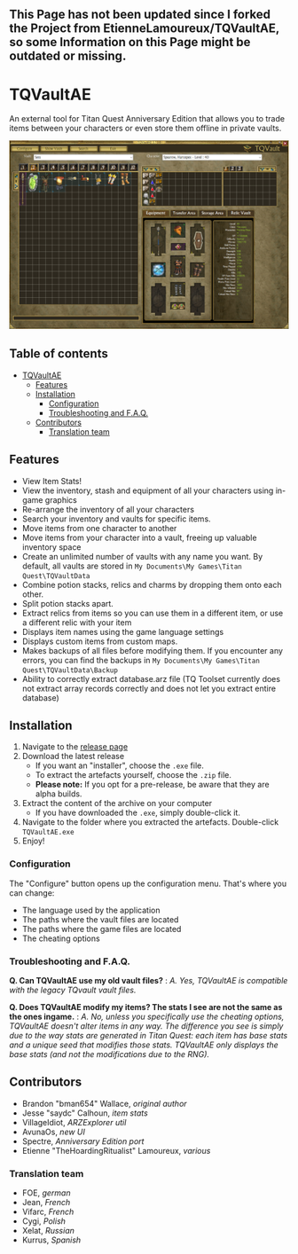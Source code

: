 ## This Page has not been updated since I forked the Project from EtienneLamoureux/TQVaultAE, so some Information on this Page might be outdated or missing.

# TQVaultAE
An external tool for Titan Quest Anniversary Edition that allows you to trade items between your characters or even store them offline in private vaults.

![TitanQuestAE screenshot](https://raw.githubusercontent.com/EtienneLamoureux/TQVaultAE/master/documentation/screenshot.PNG "Hey, I can see my inventory from here!")

## Table of contents
- [TQVaultAE](#tqvaultae)
  * [Features](#features)
  * [Installation](#installation)
    + [Configuration](#configuration)
    + [Troubleshooting and F.A.Q.](#troubleshooting-and-faq)
  * [Contributors](#contributors)
    + [Translation team](#translation-team)

## Features
- View Item Stats!
- View the inventory, stash and equipment of all your characters using in-game graphics
- Re-arrange the inventory of all your characters
- Search your inventory and vaults for specific items.
- Move items from one character to another
- Move items from your character into a vault, freeing up valuable inventory space
- Create an unlimited number of vaults with any name you want.  By default, all vaults are stored in `My Documents\My Games\Titan Quest\TQVaultData`
- Combine potion stacks, relics and charms by dropping them onto each other.
- Split potion stacks apart.
- Extract relics from items so you can use them in a different item, or use a different relic with your item
- Displays item names using the game language settings
- Displays custom items from custom maps.
- Makes backups of all files before modifying them.  If you encounter any errors, you can find the backups in `My Documents\My Games\Titan Quest\TQVaultData\Backup`
- Ability to correctly extract database.arz file (TQ Toolset currently does not extract array records correctly and does not let you extract entire database)

## Installation
1. Navigate to the [release page](https://github.com/EtienneLamoureux/TQVaultAE/releases)
2. Download the latest release
   - If you want an "installer", choose the `.exe` file.
   - To extract the artefacts yourself, choose the `.zip` file.
   - **Please note:** If you opt for a pre-release, be aware that they are alpha builds.
3. Extract the content of the archive on your computer
   - If you have downloaded the `.exe`, simply double-click it.
4. Navigate to the folder where you extracted the artefacts. Double-click `TQVaultAE.exe`
5. Enjoy!

### Configuration
The "Configure" button opens up the configuration menu. That's where you can change:
- The language used by the application
- The paths where the vault files are located
- The paths where the game files are located
- The cheating options

### Troubleshooting and F.A.Q.
**Q. Can TQVaultAE use my old vault files?**
:  *A. Yes, TQVaultAE is compatible with the legacy TQvault vault files.*

**Q. Does TQVaultAE modify my items? The stats I see are not the same as the ones ingame.**
:  *A. No, unless you specifically use the cheating options, TQVaultAE doesn't alter items in any way. The difference you see is simply due to the way stats are generated in Titan Quest: each item has base stats and a unique seed that modifies those stats. TQVaultAE only displays the base stats (and not the modifications due to the RNG).*

## Contributors
- Brandon "bman654" Wallace, *original author*
- Jesse "saydc" Calhoun, *item stats*
- VillageIdiot, *ARZExplorer util*
- AvunaOs, *new UI*
- Spectre, *Anniversary Edition port*
- Etienne "TheHoardingRitualist" Lamoureux, *various*

### Translation team
- FOE, *german*
- Jean, *French*
- Vifarc, *French*
- Cygi, *Polish*
- Xelat, *Russian*
- Kurrus, *Spanish*
